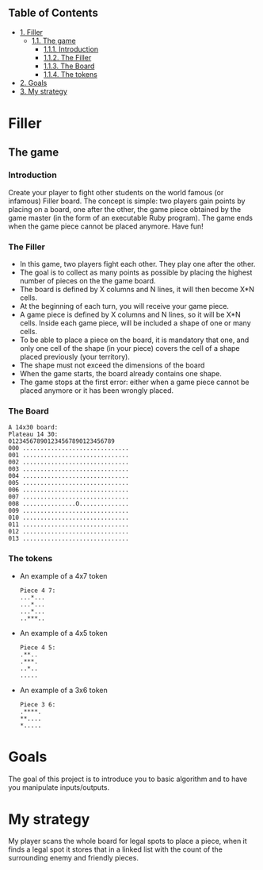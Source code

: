 <div id="table-of-contents">
<h2>Table of Contents</h2>
<div id="text-table-of-contents">
<ul>
<li><a href="#sec-1">1. Filler</a>
<ul>
<li><a href="#sec-1-1">1.1. The game</a>
<ul>
<li><a href="#sec-1-1-1">1.1.1. Introduction</a></li>
<li><a href="#sec-1-1-2">1.1.2. The Filler</a></li>
<li><a href="#sec-1-1-3">1.1.3. The Board</a></li>
<li><a href="#sec-1-1-4">1.1.4. The tokens</a></li>
</ul>
</li>
</ul>
</li>
<li><a href="#sec-2">2. Goals</a></li>
<li><a href="#sec-3">3. My strategy</a></li>
</ul>
</div>
</div>

# Filler<a id="sec-1" name="sec-1"></a>

## The game<a id="sec-1-1" name="sec-1-1"></a>

### Introduction<a id="sec-1-1-1" name="sec-1-1-1"></a>

Create your player to fight other students on the world famous (or infamous) Filler board. The concept is simple: two players gain points by placing on a board, one after the other, the game piece obtained by the game master (in the form of an executable Ruby program). The game ends when the game piece cannot be placed anymore. Have fun!

### The Filler<a id="sec-1-1-2" name="sec-1-1-2"></a>

-   In this game, two players fight each other. They play one after the other.
-   The goal is to collect as many points as possible by placing the highest number of pieces on the the game board.
-   The board is defined by X columns and N lines, it will then become X\*N cells.
-   At the beginning of each turn, you will receive your game piece.
-   A game piece is defined by X columns and N lines, so it will be X\*N cells. Inside each game piece, will be included a shape of one or many cells.
-   To be able to place a piece on the board, it is mandatory that one, and only one cell of the shape (in your piece) covers the cell of a shape placed previously (your territory).
-   The shape must not exceed the dimensions of the board
-   When the game starts, the board already contains one shape.
-   The game stops at the first error: either when a game piece cannot be placed anymore or it has been wrongly placed.

### The Board<a id="sec-1-1-3" name="sec-1-1-3"></a>

    A 14x30 board:
    Plateau 14 30:
    012345678901234567890123456789
    000 ..............................
    001 ..............................
    002 ..............................
    003 ..............................
    004 ..............................
    005 ..............................
    006 ..............................
    007 ..............................
    008 ...............O..............
    009 ..............................
    010 ..............................
    011 ..............................
    012 ..............................
    013 ..............................

### The tokens<a id="sec-1-1-4" name="sec-1-1-4"></a>

-   An example of a 4x7 token
    
        Piece 4 7:
        ...*...
        ...*...
        ...*...
        ..***..
-   An example of a 4x5 token
    
        Piece 4 5:
        .**..
        .***.
        ..*..
        .....
-   An example of a 3x6 token
    
        Piece 3 6:
        .****.
        **....
        *.....

# Goals<a id="sec-2" name="sec-2"></a>

The goal of this project is to introduce you to basic algorithm and to have you manipulate inputs/outputs.

# My strategy<a id="sec-3" name="sec-3"></a>

My player scans the whole board for legal spots to place a piece, when it finds a legal spot it stores that in a linked list with the count of the surrounding enemy and friendly pieces.
